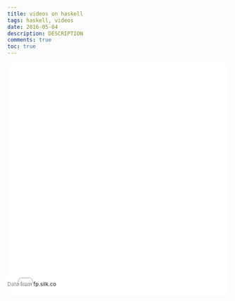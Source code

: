 ```yaml
---
title: videos on haskell
tags: haskell, videos
date: 2016-05-04
description: DESCRIPTION
comments: true
toc: true
---
```


<div style='display: inline-block; width: 100%; min-height: 300px;'><div style='position: relative; padding-bottom: 100%; padding-top:25px; height: 0;'><iframe src="//fp.silk.co/s/embed/yz-R_zu" style="border:0;position: absolute; top:0; left:0; width: 100%;height:100%; min-height: 300px;"></iframe></div><div style='position:relative;margin-top:-33px;margin-bottom:10px;font-size:12px;color:gray;text-align:left;width:50%;text-overflow:ellipsis;overflow:hidden;white-space:nowrap;'>Data from <a target='_blank' style='text-decoration:none;'href='http://fp.silk.co'>fp.silk.co</a></div></div>
